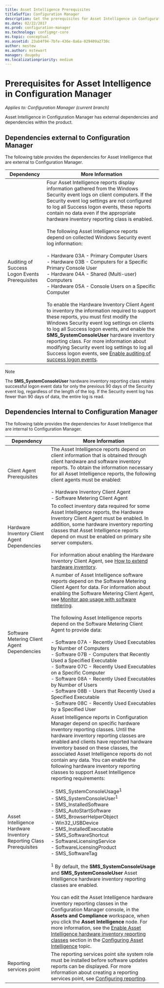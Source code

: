 ```yaml
---
title: Asset Intelligence Prerequisites
titleSuffix: Configuration Manager
description: Get the prerequisites for Asset Intelligence in Configuration Manager.
ms.date: 02/22/2017
ms.prod: configuration-manager
ms.technology: configmgr-core
ms.topic: conceptual
ms.assetid: 23ab4f94-7bfe-436e-8a6a-029409a2730c
author: mestew
ms.author: mstewart
manager: dougeby
ms.localizationpriority: medium
---
```

# Prerequisites for Asset Intelligence in Configuration Manager

*Applies to: Configuration Manager (current branch)*

Asset Intelligence in Configuration Manager has external dependencies and dependencies within the product.  

## Dependencies external to Configuration Manager  
 The following table provides the dependencies for Asset Intelligence that are external to Configuration Manager.  

|Dependency|More Information|  
|----------------|----------------------|  
|Auditing of Success Logon Events Prerequisites|Four Asset Intelligence reports display information gathered from the Windows Security event logs on client computers. If the Security event log settings are not configured to log all Success logon events, these reports contain no data even if the appropriate hardware inventory reporting class is enabled.<br /><br /> The following Asset Intelligence reports depend on collected Windows Security event log information:<br /><br /> -   Hardware 03A - Primary Computer Users<br />-   Hardware 03B - Computers for a Specific Primary Console User<br />-   Hardware 04A - Shared (Multi-user) Computers<br />-   Hardware 05A - Console Users on a Specific Computer<br /><br /> To enable the Hardware Inventory Client Agent to inventory the information required to support these reports, you must first modify the Windows Security event log settings on clients to log all Success logon events, and enable the **SMS_SystemConsoleUser** hardware inventory reporting class. For more information about modifying Security event log settings to log all Success logon events, see [Enable auditing of success logon events](../../../../core/clients/manage/asset-intelligence/configuring-asset-intelligence.md#BKMK_EnableSuccessLogonEvents).|  

> [!NOTE]  
>  The **SMS_SystemConsoleUser** hardware inventory reporting class retains successful logon event data for only the previous 90 days of the Security event log, regardless of the length of the log. If the Security event log has fewer than 90 days of data, the entire log is read.  

## Dependencies Internal to Configuration Manager  
 The following table provides the dependencies for Asset Intelligence that are internal to Configuration Manager.  

|Dependency|More Information|  
|----------------|----------------------|  
|Client Agent Prerequisites|The Asset Intelligence reports depend on client information that is obtained through client hardware and software inventory reports. To obtain the information necessary for all Asset Intelligence reports, the following client agents must be enabled:<br /><br /> -   Hardware Inventory Client Agent<br />-   Software Metering Client Agent|  
|Hardware Inventory Client Agent Dependencies|To collect inventory data required for some Asset Intelligence reports, the Hardware Inventory Client Agent must be enabled. In addition, some hardware inventory reporting classes that Asset Intelligence reports depend on must be enabled on primary site server computers.<br /><br /> For information about enabling the Hardware Inventory Client Agent, see [How to extend hardware inventory](../../../../core/clients/manage/inventory/extend-hardware-inventory.md).|  
|Software Metering Client Agent Dependencies|A number of Asset Intelligence software reports depend on the Software Metering Client Agent for data. For information about enabling the Software Metering Client Agent, see [Monitor app usage with software metering](../../../../apps/deploy-use/monitor-app-usage-with-software-metering.md).<br /><br /> The following Asset Intelligence reports depend on the Software Metering Client Agent to provide data:<br /><br /> -   Software 07A - Recently Used Executables by Number of Computers<br />-   Software 07B - Computers that Recently Used a Specified Executable<br />-   Software 07C - Recently Used Executables on a Specific Computer<br />-   Software 08A - Recently Used Executables by Number of Users<br />-   Software 08B - Users that Recently Used a Specified Executable<br />-   Software 08C - Recently Used Executables by a Specified User|  
|Asset Intelligence Hardware Inventory Reporting Class Prerequisites|Asset Intelligence reports in Configuration Manager depend on specific hardware inventory reporting classes. Until the hardware inventory reporting classes are enabled and clients have reported hardware inventory based on these classes, the associated Asset Intelligence reports do not contain any data. You can enable the following hardware inventory reporting classes to support Asset Intelligence reporting requirements:<br /><br /> -   SMS_SystemConsoleUsage<sup>1</sup><br />-   SMS_SystemConsoleUser<sup>1</sup><br />-   SMS_InstalledSoftware<br />-   SMS_AutoStartSoftware<br />-   SMS_BrowserHelperObject<br />-   Win32_USBDevice<br />-   SMS_InstalledExecutable<br />-   SMS_SoftwareShortcut<br />-   SoftwareLicensingService<br />-   SoftwareLicensingProduct<br />-   SMS_SoftwareTag<br /><br /> <sup>1</sup> By default, the **SMS_SystemConsoleUsage** and **SMS_SystemConsoleUser** Asset Intelligence hardware inventory reporting classes are enabled.<br /><br /> You can edit the Asset Intelligence hardware inventory reporting classes in the Configuration Manager console, in the **Assets and Compliance** workspace, when you click the **Asset Intelligence** node. For more information, see the [Enable Asset Intelligence hardware inventory reporting classes](../../../../core/clients/manage/asset-intelligence/configuring-asset-intelligence.md#BKMK_EnableAssetIntelligence) section in the [Configuring Asset Intelligence](../../../../core/clients/manage/asset-intelligence/configuring-asset-intelligence.md) topic.|  
|Reporting services point|The reporting services point site system role must be installed before software updates reports can be displayed. For more information about creating a reporting services point, see [Configuring reporting](../../../servers/manage/configuring-reporting.md).|  
